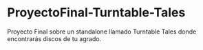 # ProyectoFinal-Turntable-Tales
Proyecto Final sobre un standalone llamado Turntable Tales donde encontrarás discos de tu agrado.
